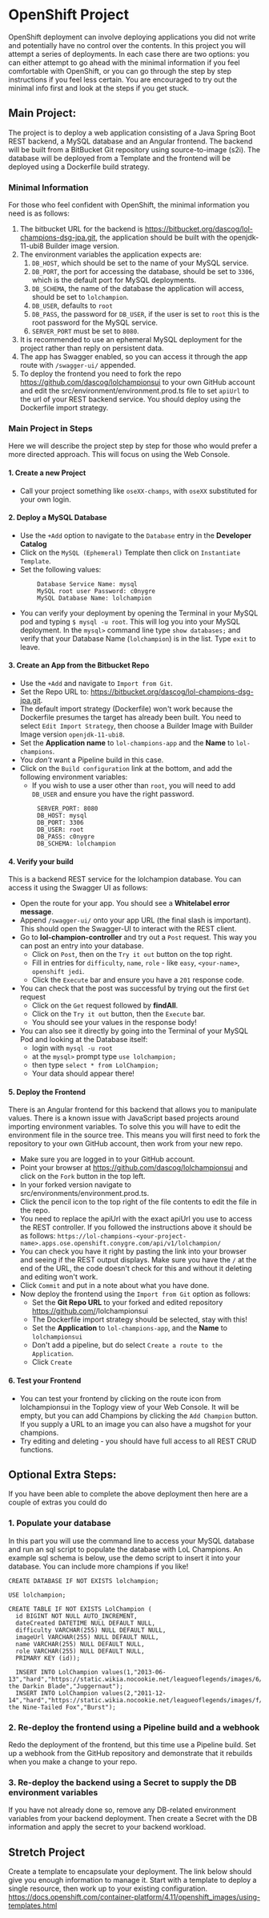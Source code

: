 # OpenShift Project
OpenShift deployment can involve deploying applications you did not write and potentially have no control over the contents. In this project you will attempt a series of deployments. In each case there are two options: you can either attempt to go ahead with the minimal information if you feel comfortable with OpenShift, or you can go through the step by step instructions if you feel less certain. You are encouraged to try out the minimal info first and look at the steps if you get stuck.

## Main Project: 
The project is to deploy a web application consisting of a Java Spring Boot REST backend, a MySQL database and an Angular frontend. The backend will be built from a BitBucket Git repository using source-to-image (s2i). The database will be deployed from a Template and the frontend will be deployed using a Dockerfile build strategy. 

### Minimal Information
For those who feel confident with OpenShift, the minimal information you need is as follows:

1. The bitbucket URL for the backend is https://bitbucket.org/dascog/lol-champions-dsg-jpa.git, the application should be built with the openjdk-11-ubi8 Builder image version.
2. The environment variables the application expects are:
   1. ``DB_HOST``, which should be set to the name of your MySQL service.
   2. ``DB_PORT``, the port for accessing the database, should be set to ``3306``, which is the default port for MySQL deployments.
   3. ``DB_SCHEMA``, the name of the database the application will access, should be set to ``lolchampion``.
   4. ``DB_USER``, defaults to ``root``
   5. ``DB_PASS``, the password for ``DB_USER``, if the user is set to ``root`` this is the root password for the MySQL service.
   6. ``SERVER_PORT`` must be set to ``8080``.
3. It is recommended to use an ephemeral MySQL deployment for the project rather than reply on persistent data.
4. The app has Swagger enabled, so you can access it through the app route with ``/swagger-ui/`` appended.
5. To deploy the frontend you need to fork the repo https://github.com/dascog/lolchampionsui to your own GitHub account and edit the src/environment/environment.prod.ts file to set ``apiUrl`` to the url of your REST backend service. You should deploy using the Dockerfile import strategy. 

### Main Project in Steps
Here we will describe the project step by step for those who would prefer a more directed approach. This will focus on using the Web Console.

#### 1. Create a new Project 
- Call your project something like ``oseXX-champs``, with ``oseXX`` substituted for your own login.

#### 2. Deploy a MySQL Database
- Use the ``+Add`` option to navigate to the ``Database`` entry in the **Developer Catalog**
- Click on the ``MySQL (Ephemeral)`` Template then click on ``Instantiate Template``.
- Set the following values:
```
        Database Service Name: mysql
        MySQL root user Password: c0nygre
        MySQL Database Name: lolchampion
```
  - You can verify your deployment by opening the Terminal in your MySQL pod and typing ``$ mysql -u root``. This will log you into your MySQL deployment. In the ``mysql>`` command line type ``show databases;`` and verify that your Database Name (``lolchampion``) is in the list. Type ``exit`` to leave. 

#### 3. Create an App from the Bitbucket Repo
- Use the ``+Add`` and navigate to ``Import from Git``. 
- Set the Repo URL to: https://bitbucket.org/dascog/lol-champions-dsg-jpa.git. 
- The default import strategy (Dockerfile) won't work because the Dockerfile presumes the target has already been built. You need to select ``Edit Import Strategy``, then choose a Builder Image with Builder Image version ``openjdk-11-ubi8``.
- Set the **Application name** to ``lol-champions-app`` and the **Name** to ``lol-champions``.
- You *don't* want a Pipeline build in this case. 
- Click on the ``Build configuration`` link at the bottom, and add the following environment variables:
  - If you wish to use a user other than ``root``, you will need to add ``DB_USER`` and ensure you have the right password.
```
        SERVER_PORT: 8080
        DB_HOST: mysql
        DB_PORT: 3306
        DB_USER: root
        DB_PASS: c0nygre
        DB_SCHEMA: lolchampion
```

#### 4. Verify your build
This is a backend REST service for the lolchampion database. You can access it using the Swagger UI as follows:
- Open the route for your app. You should see a **Whitelabel error message**. 
- Append ``/swagger-ui/`` onto your app URL (the final slash is important). This should open the Swagger-UI to interact with the REST client.
- Go to **lol-champion-controller** and try out a ``Post`` request. This way you can post an entry into your database. 
  - Click on ``Post``, then on the ``Try it out`` button on the top right.
  - Fill in entries for ``difficulty``, ``name``, ``role`` - like ``easy``, ``<your-name>``, ``openshift jedi``.
  - Click the ``Execute`` bar and ensure you have a ``201`` response code. 
- You can check that the post was successful by trying out the first ``Get`` request
  - Click on the ``Get`` request followed by **findAll**.
  - Click on the ``Try it out`` button, then the ``Execute`` bar. 
  - You should see your values in the response body!
- You can also see it directly by going into the Terminal of your MySQL Pod and looking at the Database itself:
  - login with ``mysql -u root``
  - at the ``mysql>`` prompt type ``use lolchampion;``
  - then type ``select * from LolChampion;``
  - Your data should appear there!
  
#### 5. Deploy the Frontend
There is an Angular frontend for this backend that allows you to manipulate values. There is a known issue with JavaScript based projects around importing environment variables. To solve this you will have to edit the environment file in the source tree. This means you will first need to fork the repository to your own GitHub account, then work from your new repo. 
- Make sure you are logged in to your GitHub account.
- Point your browser at https://github.com/dascog/lolchampionsui and click on the ``Fork`` button in the top left.
- In your forked version navigate to src/environments/environment.prod.ts. 
- Click the pencil icon to the top right of the file contents to edit the file in the repo.
- You need to replace the apiUrl with the exact apiUrl you use to access the REST controller. If you followed the instructions above it should be as follows: ``https://lol-champions-<your-project-name>.apps.ose.openshift.conygre.com/api/v1/lolchampion/``
- You can check you have it right by pasting the link into your browser and seeing if the REST output displays. Make sure you have the `/` at the end of the URL, the code doesn't check for this and without it deleting and editing won't work.
- Click ``Commit`` and put in a note about what you have done.
- Now deploy the frontend using the ``Import from Git`` option as follows:
  - Set the **Git Repo URL** to your forked and edited repository https://github.com/<your-git-id>/lolchampionsui
  - The Dockerfile import strategy should be selected, stay with this!
  - Set the **Application** to ``lol-champions-app``, and the **Name** to ``lolchampionsui``
  - Don't add a pipeline, but do select ``Create a route to the Application``.
  - Click ``Create``

#### 6. Test your Frontend
- You can test your frontend by clicking on the route icon from lolchampionsui in the Toplogy view of your Web Console. It will be empty, but you can add Champions by clicking the ``Add Champion`` button. If you supply a URL to an image you can also have a mugshot for your champions. 
- Try editing and deleting - you should have full access to all REST CRUD functions. 

## Optional Extra Steps: 
If you have been able to complete the above deployment then here are a couple of extras you could do

### 1. Populate your database
In this part you will use the command line to access your MySQL database and run an sql script to populate the database with LoL Champions. An example sql schema is below, use the demo script to insert it into your database. 
You can include more champions if you like!

```
CREATE DATABASE IF NOT EXISTS lolchampion;

USE lolchampion;

CREATE TABLE IF NOT EXISTS LolChampion (
  id BIGINT NOT NULL AUTO_INCREMENT,
  dateCreated DATETIME NULL DEFAULT NULL,
  difficulty VARCHAR(255) NULL DEFAULT NULL,
  imageUrl VARCHAR(255) NULL DEFAULT NULL,
  name VARCHAR(255) NULL DEFAULT NULL,
  role VARCHAR(255) NULL DEFAULT NULL,
  PRIMARY KEY (id));

  INSERT INTO LolChampion values(1,"2013-06-13","hard","https://static.wikia.nocookie.net/leagueoflegends/images/6/67/Aatrox_OriginalCentered.jpg","Aatrox the Darkin Blade","Juggernaut");
  INSERT INTO LolChampion values(2,"2011-12-14","hard","https://static.wikia.nocookie.net/leagueoflegends/images/f/f1/Ahri_Render.png","Ahri the Nine-Tailed Fox","Burst");
```

### 2. Re-deploy the frontend using a Pipeline build and a webhook
Redo the deployment of the frontend, but this time use a Pipeline build. Set up a webhook from the GitHub repository and demonstrate that it rebuilds when you make a change to your repo.

### 3. Re-deploy the backend using a Secret to supply the DB environment variables
If you have not already done so, remove any DB-related environment variables from your backend deployment. Then create a Secret with the DB information and apply the secret to your backend workload.

## Stretch Project
Create a template to encapsulate your deployment. The link below should give you enough information to manage it. Start with a template to deploy a single resource, then work up to your existing configuration.
 https://docs.openshift.com/container-platform/4.11/openshift_images/using-templates.html 
 